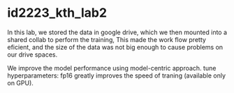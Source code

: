 # id2223_kth_lab2

In this lab, we stored the data in google drive, which we then mounted into a shared collab to perform the training, This made the work flow pretty eficient, and the size of the data was not big enough to cause problems on our drive spaces.
 
We improve the model performance using model-centric approach.
  tune hyperparameters: fp16 greatly improves the speed of traning (available only on GPU).
